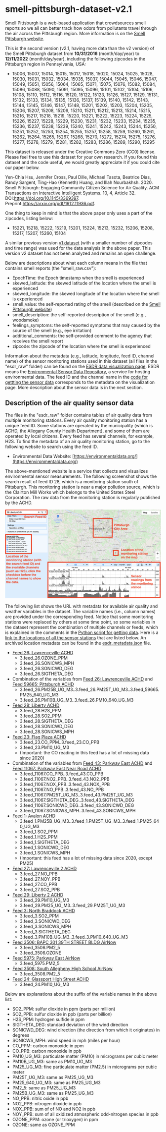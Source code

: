 # smell-pittsburgh-dataset-v2.1

Smell Pittsburgh is a web-based application that crowdsources smell reports so we all can better track how odors from pollutants travel through the air across the Pittsburgh region. More information is on the [Smell Pittsburgh website](https://smellpgh.org).

This is the second version (v2.1, having more data than the v2 version) of the Smell Pittsburgh dataset from **10/31/2016** (month/day/year) to **12/11/2022** (month/day/year), including the following zipcodes in the Pittsburgh region in Pennsylvania, USA:

- 15006, 15007, 15014, 15015, 15017, 15018, 15020, 15024, 15025, 15028, 15030, 15031, 15032, 15034, 15035, 15037, 15044, 15045, 15046, 15047, 15049, 15051, 15056, 15064, 15065, 15071, 15075, 15076, 15082, 15084, 15086, 15088, 15090, 15091, 15095, 15096, 15101, 15102, 15104, 15106, 15108, 15110, 15112, 15116, 15120, 15122, 15123, 15126, 15127, 15129, 15131, 15132, 15133, 15134, 15135, 15136, 15137, 15139, 15140, 15142, 15143, 15144, 15145, 15146, 15147, 15148, 15201, 15202, 15203, 15204, 15205, 15206, 15207, 15208, 15209, 15210, 15211, 15212, 15213, 15214, 15215, 15216, 15217, 15218, 15219, 15220, 15221, 15222, 15223, 15224, 15225, 15226, 15227, 15228, 15229, 15230, 15231, 15232, 15233, 15234, 15235, 15236, 15237, 15238, 15239, 15240, 15241, 15242, 15243, 15244, 15250, 15251, 15252, 15253, 15254, 15255, 15257, 15258, 15259, 15260, 15261, 15262, 15264, 15265, 15267, 15268, 15270, 15272, 15274, 15275, 15276, 15277, 15278, 15279, 15281, 15282, 15283, 15286, 15289, 15290, 15295

This dataset is released under the Creative Commons Zero (CC0) license. Please feel free to use this dataset for your own research. If you found this dataset and the code useful, we would greatly appreciate it if you could cite our paper below.

Yen-Chia Hsu, Jennifer Cross, Paul Dille, Michael Tasota, Beatrice Dias, Randy Sargent, Ting-Hao (Kenneth) Huang, and Illah Nourbakhsh. 2020. Smell Pittsburgh: Engaging Community Citizen Science for Air Quality. ACM Transactions on Interactive Intelligent Systems. 10, 4, Article 32. DOI:https://doi.org/10.1145/3369397. Preprint:https://arxiv.org/pdf/1912.11936.pdf.

One thing to keep in mind is that the above paper only uses a part of the zipcodes, listing below:

- 15221, 15218, 15222, 15219, 15201, 15224, 15213, 15232, 15206, 15208, 15217, 15207, 15260, 15104

A similar previous version [v1 dataset](/dataset/v1) (with a smaller number of zipcodes and time range) was used for the data analysis in the above paper. This version v2 dataset has not been analyzed and remains an open challenge.

Below are descriptions about what each column means in the file that contains smell reports (the "smell_raw.csv"):
- EpochTime: the Epoch timestamp when the smell is experienced
- skewed_latitude: the skewed latitude of the location where the smell is experienced 
- skewed_longitude: the skewed longitude of the location where the smell is experienced
- smell_value: the self-reported rating of the smell (described on the [Smell Pittsburgh website](https://smellpgh.org/how_it_works)) 
- smell_description: the self-reported description of the smell (e.g., woodsmoke)
- feelings_symptoms: the self-reported symptoms that may caused by the source of the smell (e.g., eye irritation)
- additional_comments: the self-provided comment to the agency that receives the smell report
- zipcode: the zipcode of the location where the smell is experienced

Information about the metadata (e.g., latitude, longitude, feed ID, channel name) of the sensor monitoring stations used in this dataset (all files in the "esdr_raw" folder) can be found on the [ESDR data visualization page](https://environmentaldata.org/#time=1642345888.849,1642950688.849&cursor=1642730480.675&plotHeight=5.000&plotAreaHeight=40.000&showFilters=true&showSettings=true&showResults=true&center=40.445982705178,-79.96401491796037&zoom=12). ESDR means the [Environmental Sensor Data Repository](https://esdr.cmucreatelab.org/), a service for hosting environmental data. The feed ID and the channel name in the [code for gettting the sensor data](/py/prediction/getData.py) corresponds to the metadata on the visualization page. More description about the sensor data is in the next section.

## Description of the air quality sensor data
The files in the "esdr_raw" folder contains tables of air quality data from multiple monitoring stations. Every air quality monitoring station has a unique feed ID. Some stations are operated by the municipality (which is ACHD, the Allegany County Health Department), and some of them are operated by local citizens. Every feed has several channels, for example, H2S. To find the metadata of an air quality monitoring station, go to the following website to search using the feed ID.

- Environmental Data Website: [https://environmentaldata.org/](https://environmentaldata.org/)

The above-mentioned website is a service that collects and visualizes environmental sensor measurements. The following screenshot shows the search result of feed ID 28, which is a monitoring station south of Pittsburgh. This monitoring station is near a major pollution source, which is the Clairton Mill Works which belongs to the United States Steel Corporation. The raw data from the monitoring station is regularly published by the ACHD.

![esdr-explain.png](/dataset/v2/esdr-explain.png)

The following list shows the URL with metadata for available air quality and weather variables in the dataset. The variable names (i.e., column names) are provided under the corresponding feed. Notice that some monitoring stations were replaced by others at some time point, so some variables in the dataset represent the combination of multiple channels or feeds, which is explained in the comments in the [Python script for getting data](/py/prediction/getData.py). Here is a [link to the locations of all the sensor stations](https://esdr.cmucreatelab.org/api/v1/feeds?fields=id,name,latitude,longitude&whereOr=id=26,id=59665,id=28,id=23,id=43,id=11067,id=1,id=27,id=29,id=3,id=3506,id=5975,id=3508,id=24) that are listed below. An archived location metadata can be found in the [esdr_metadata.json](/dataset/v2/esdr_metadata.json) file.

- [Feed 26: Lawrenceville ACHD](https://environmentaldata.org/#channels=26.OZONE_PPM,26.SONICWD_DEG,26.SONICWS_MPH,26.SIGTHETA_DEG&time=1543765861.129,1654637511.389&plotHeight=5.000&plotAreaHeight=40.000&showFilters=true&showSettings=true&showResults=true&center=40.40529301325395,-79.93830235610686&zoom=11&search=26+Lawrenceville+ACHD)
  - 3.feed_26.OZONE_PPM
  - 3.feed_26.SONICWS_MPH
  - 3.feed_26.SONICWD_DEG
  - 3.feed_26.SIGTHETA_DEG
- Combination of the variables from [Feed 26: Lawrenceville ACHD](https://environmentaldata.org/#channels=26.PM25T_UG_M3,26.PM25B_UG_M3,26.PM10B_UG_M3&time=1528914977.244,1676029685.660&cursor=1629830856.927&plotHeight=5.000&plotAreaHeight=40.000&showFilters=true&showSettings=true&showResults=true&center=40.444856858961735,-79.91911821671611&zoom=12&search=26+Lawrenceville+ACHD) and [Feed 59665: Pittsburgh ACHD](https://environmentaldata.org/#channels=59665.PM25_640_UG_M3,59665.PM10_640_UG_M3&time=1528914977.244,1676029685.660&plotHeight=5.000&plotAreaHeight=40.000&showFilters=true&showSettings=true&showResults=true&center=40.456071859273884,-79.92718630143291&zoom=12&search=59665+Pittsburgh+ACHD)
  - 3.feed_26.PM25B_UG_M3..3.feed_26.PM25T_UG_M3..3.feed_59665.PM25_640_UG_M3
  - 3.feed_26.PM10B_UG_M3..3.feed_26.PM10_640_UG_M3
- [Feed 28: Liberty ACHD](https://environmentaldata.org/#channels=28.H2S_PPM,28.SO2_PPM,28.SIGTHETA_DEG,28.SONICWD_DEG,28.SONICWS_MPH&time=1642138641.499,1647012906.580&cursor=1644284699.505&plotHeight=5.000&plotAreaHeight=40.000&showFilters=true&showSettings=true&showResults=true&center=40.40529301325395,-79.93830235610686&zoom=11&search=28+Liberty+ACHD)
  - 3.feed_28.H2S_PPM
  - 3.feed_28.SO2_PPM
  - 3.feed_28.SIGTHETA_DEG
  - 3.feed_28.SONICWD_DEG
  - 3.feed_28.SONICWS_MPH
- [Feed 23: Flag Plaza ACHD](https://environmentaldata.org/#channels=23.CO_PPM,23.CO_PPB,23.PM10_UG_M3&time=1458442353.079,1660415704.317&cursor=1568832646.266&plotHeight=5.000&plotAreaHeight=40.000&showFilters=true&showSettings=true&showResults=true&center=40.40529301325395,-79.93830235610686&zoom=11&search=23+Flag+Plaza+ACHD)
  - 3.feed_23.CO_PPM..3.feed_23.CO_PPB
  - 3.feed_23.PM10_UG_M3
  - (Important: the CO reading in this feed has a lot of missing data since 2020)
- Combination of the variables from [Feed 43: Parkway East ACHD](https://environmentaldata.org/#channels=43.CO_PPB,43.NO2_PPB,43.NOX_PPB,43.NO_PPB,43.PM25T_UG_M3,43.SONICWD_DEG,43.SIGTHETA_DEG,43.SONICWS_MPH&time=1379419289.041,1589225975.694&cursor=1463724202.605&plotHeight=5.000&plotAreaHeight=40.000&showFilters=true&showSettings=true&showResults=true&center=40.40529301325395,-79.93830235610686&zoom=11&search=43+Parkway+East+ACHD) and [Feed 11067: Parkway East Near Road ACHD](https://environmentaldata.org/#channels=11067.CO_PPB,11067.NO2_PPB,11067.NOX_PPB,11067.NO_PPB,11067.PM25T_UG_M3,11067.SIGTHETA_DEG,11067.SONICWD_DEG,11067.SONICWS_MPH&time=1637666979.527,1648021796.306&cursor=1646439228.154&plotHeight=5.000&plotAreaHeight=40.000&showFilters=true&showSettings=true&showResults=true&center=40.40529301325395,-79.93830235610686&zoom=11&search=11067+Parkway+East)
  - 3.feed_11067.CO_PPB..3.feed_43.CO_PPB
  - 3.feed_11067.NO2_PPB..3.feed_43.NO2_PPB
  - 3.feed_11067.NOX_PPB..3.feed_43.NOX_PPB
  - 3.feed_11067.NO_PPB..3.feed_43.NO_PPB
  - 3.feed_11067.PM25T_UG_M3..3.feed_43.PM25T_UG_M3
  - 3.feed_11067.SIGTHETA_DEG..3.feed_43.SIGTHETA_DEG
  - 3.feed_11067.SONICWD_DEG..3.feed_43.SONICWD_DEG
  - 3.feed_11067.SONICWS_MPH..3.feed_43.SONICWS_MPH
- [Feed 1: Avalon ACHD](https://environmentaldata.org/#channels=1.H2S_PPM,1.PM25B_UG_M3,1.PM25T_UG_M3,1.SO2_PPM,1.SONICWD_DEG,1.SONICWS_MPH,1.SIGTHETA_DEG,1.PM25_640_UG_M3&time=1439101026.565,1668945079.757&cursor=1624322766.978&plotHeight=5.000&plotAreaHeight=40.000&showFilters=true&showSettings=true&showResults=true&center=40.39669628676639,-79.95354346332883&zoom=11&search=1+Avalon+ACHD)
  - 3.feed_1.PM25B_UG_M3..3.feed_1.PM25T_UG_M3..3.feed_1.PM25_640_UG_M3
  - 3.feed_1.SO2_PPM
  - 3.feed_1.H2S_PPM
  - 3.feed_1.SIGTHETA_DEG
  - 3.feed_1.SONICWD_DEG
  - 3.feed_1.SONICWS_MPH
  - (Important: this feed has a lot of missing data since 2020, except PM25)
- [Feed 27: Lawrenceville 2 ACHD](https://environmentaldata.org/#channels=27.NO_PPB,27.NOY_PPB,27.CO_PPB,27.SO2_PPB&time=1349500933.050,1681643166.416&cursor=1370680043.072&plotHeight=5.000&plotAreaHeight=40.000&showFilters=true&showSettings=true&showResults=true&center=40.40529301325395,-79.93830235610686&zoom=11&search=27+Lawrenceville+2+ACHD)
  - 3.feed_27.NO_PPB
  - 3.feed_27.NOY_PPB
  - 3.feed_27.CO_PPB
  - 3.feed_27.SO2_PPB
- [Feed 29: Liberty 2 ACHD](https://environmentaldata.org/#channels=29.PM10_UG_M3,29.PM25T_UG_M3,29.PM25_UG_M3&time=1349500933.050,1681643166.416&cursor=1370680043.072&plotHeight=5.000&plotAreaHeight=40.000&showFilters=true&showSettings=true&showResults=true&center=40.40529301325395,-79.93830235610686&zoom=11&search=29+Liberty+2+ACHD)
  - 3.feed_29.PM10_UG_M3
  - 3.feed_29.PM25_UG_M3..3.feed_29.PM25T_UG_M3
- [Feed 3: North Braddock ACHD](https://environmentaldata.org/#channels=3.SO2_PPM,3.SONICWD_DEG,3.SONICWS_MPH,3.SIGTHETA_DEG,3.PM10B_UG_M3,3.PM10_640_UG_M3&time=1340224481.028,1672366714.394&cursor=1617613021.973&plotHeight=5.000&plotAreaHeight=40.000&showFilters=true&showSettings=true&showResults=true&center=40.40529301325395,-79.93830235610686&zoom=11&search=3+North+Braddock+ACHD)
  - 3.feed_3.SO2_PPM
  - 3.feed_3.SONICWD_DEG
  - 3.feed_3.SONICWS_MPH
  - 3.feed_3.SIGTHETA_DEG
  - 3.feed_3.PM10B_UG_M3..3.feed_3.PM10_640_UG_M3
- [Feed 3506: BAPC 301 39TH STREET BLDG AirNow](https://environmentaldata.org/#channels=3506.PM2_5,3506.OZONE&time=1349500933.050,1681643166.416&cursor=1573730558.207&plotHeight=5.000&plotAreaHeight=40.000&showFilters=true&showSettings=true&showResults=true&center=40.40529301325395,-79.93830235610686&zoom=11&search=3506+BAPC+301+39TH+STREET+BLDG+AirNow)
  - 3.feed_3506.PM2_5
  - 3.feed_3506.OZONE
- [Feed 5975: Parkway East AirNow](https://environmentaldata.org/#channels=5975.PM2_5&time=1349500933.050,1681643166.416&plotHeight=5.000&plotAreaHeight=40.000&showFilters=true&showSettings=true&showResults=true&center=40.40529301325395,-79.93830235610686&zoom=11&search=5975+Parkway+East+AirNow)
  - 3.feed_5975.PM2_5
- [Feed 3508: South Allegheny High School AirNow](https://environmentaldata.org/#channels=3508.PM2_5&time=1349500933.050,1681643166.416&plotHeight=5.000&plotAreaHeight=40.000&showFilters=true&showSettings=true&showResults=true&center=40.40529301325395,-79.93830235610686&zoom=11&search=3508+South+Allegheny+High+School+AirNow)
  - 3.feed_3508.PM2_5
- [Feed 24: Glassport High Street ACHD](https://environmentaldata.org/#channels=24.PM10_UG_M3&time=1349500933.050,1681643166.416&plotHeight=5.000&plotAreaHeight=40.000&showFilters=true&showSettings=true&showResults=true&center=40.40529301325395,-79.93830235610686&zoom=11&search=24+Glassport+High+Street+ACHD)
  - 3.feed_24.PM10_UG_M3

Below are explanations about the suffix of the variable names in the above list:

- SO2_PPM: sulfur dioxide in ppm (parts per million)
- SO2_PPB: sulfur dioxide in ppb (parts per billion)
- H2S_PPM: hydrogen sulfide in ppm
- SIGTHETA_DEG: standard deviation of the wind direction
- SONICWD_DEG: wind direction (the direction from which it originates) in degrees
- SONICWS_MPH: wind speed in mph (miles per hour)
- CO_PPM: carbon monoxide in ppm
- CO_PPB: carbon monoxide in ppb
- PM10_UG_M3: particulate matter (PM10) in micrograms per cubic meter
- PM10B_UG_M3: same as PM10_UG_M3
- PM25_UG_M3: fine particulate matter (PM2.5) in micrograms per cubic meter
- PM25T_UG_M3: same as PM25_UG_M3
- PM25_640_UG_M3: same as PM25_UG_M3
- PM2_5: same as PM25_UG_M3
- PM25B_UG_M3: same as PM25_UG_M3
- NO_PPB: nitric oxide in ppb
- NO2_PPB: nitrogen dioxide in ppb
- NOX_PPB: sum of of NO and NO2 in ppb 
- NOY_PPB: sum of all oxidized atmospheric odd-nitrogen species in ppb
- OZONE_PPM: ozone (or trioxygen) in ppm
- OZONE: same as OZONE_PPM
